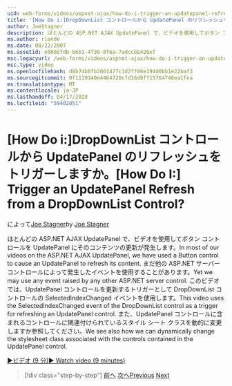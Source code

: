 ```yaml
---
uid: web-forms/videos/aspnet-ajax/how-do-i-trigger-an-updatepanel-refresh-from-a-dropdownlist-control
title: '[How Do i:]DropDownList コントロールから UpdatePanel のリフレッシュをトリガーしますか。 | Microsoft Docs'
author: JoeStagner
description: ほとんどの ASP.NET AJAX UpdatePanel で、ビデオを使用してボタン コントロールを UpdatePanel にそのコンテンツの更新が発生します。 まだどのイベントを使用すること.
ms.author: riande
ms.date: 08/22/2007
ms.assetid: e90defdb-b6b1-4f38-8f6a-7adccbb426ef
msc.legacyurl: /web-forms/videos/aspnet-ajax/how-do-i-trigger-an-updatepanel-refresh-from-a-dropdownlist-control
msc.type: video
ms.openlocfilehash: d8b74b0fb2061477c1d2ff66e394d0bb1e22baf3
ms.sourcegitcommit: 0f1119340e4464720cfd16d0ff15764746ea1fea
ms.translationtype: MT
ms.contentlocale: ja-JP
ms.lasthandoff: 04/17/2019
ms.locfileid: "59402051"
---
```

# <a name="how-do-i-trigger-an-updatepanel-refresh-from-a-dropdownlist-control"></a><span data-ttu-id="4fd30-105">[How Do i:]DropDownList コントロールから UpdatePanel のリフレッシュをトリガーしますか。</span><span class="sxs-lookup"><span data-stu-id="4fd30-105">[How Do I:] Trigger an UpdatePanel Refresh from a DropDownList Control?</span></span>

<span data-ttu-id="4fd30-106">によって[Joe Stagner](https://github.com/JoeStagner)</span><span class="sxs-lookup"><span data-stu-id="4fd30-106">by [Joe Stagner](https://github.com/JoeStagner)</span></span>

<span data-ttu-id="4fd30-107">ほとんどの ASP.NET AJAX UpdatePanel で、ビデオを使用してボタン コントロールを UpdatePanel にそのコンテンツの更新が発生します。</span><span class="sxs-lookup"><span data-stu-id="4fd30-107">In most of our videos on the ASP.NET AJAX UpdatePanel, we have used a Button control to cause an UpdatePanel to refresh its content.</span></span> <span data-ttu-id="4fd30-108">まだ他の ASP.NET サーバー コントロールによって発生したイベントを使用することがあります。</span><span class="sxs-lookup"><span data-stu-id="4fd30-108">Yet we may use any event raised by any other ASP.NET server control.</span></span> <span data-ttu-id="4fd30-109">このビデオでは、UpdatePanel コントロールを更新するトリガーとして DropDownList コントロールの SelectedIndexChanged イベントを使用します。</span><span class="sxs-lookup"><span data-stu-id="4fd30-109">This video uses the SelectedIndexChanged event of the DropDownList control as a trigger for refreshing an UpdatePanel control.</span></span> <span data-ttu-id="4fd30-110">また、UpdatePanel コントロールに含まれるコントロールに関連付けられているスタイル シート クラスを動的に変更しますか参照してください。</span><span class="sxs-lookup"><span data-stu-id="4fd30-110">We see also how we can dynamically change the stylesheet class associated with the controls contained in the UpdatePanel control.</span></span>

[<span data-ttu-id="4fd30-111">&#9654;ビデオ (9 分)</span><span class="sxs-lookup"><span data-stu-id="4fd30-111">&#9654; Watch video (9 minutes)</span></span>](https://channel9.msdn.com/Blogs/ASP-NET-Site-Videos/how-do-i-trigger-an-updatepanel-refresh-from-a-dropdownlist-control)

> [!div class="step-by-step"]
> <span data-ttu-id="4fd30-112">[前へ](how-do-i-implement-the-persistent-communications-pattern-using-web-services.md)
> [次へ](how-do-i-create-an-aspnet-ajax-extender-from-scratch.md)</span><span class="sxs-lookup"><span data-stu-id="4fd30-112">[Previous](how-do-i-implement-the-persistent-communications-pattern-using-web-services.md)
[Next](how-do-i-create-an-aspnet-ajax-extender-from-scratch.md)</span></span>
